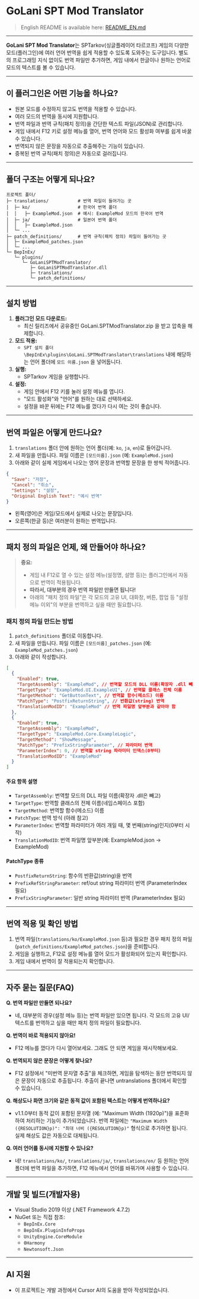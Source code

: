 # GoLani SPT Mod Translator

> English README is available here: [README_EN.md](./README_EN.md)

---

**GoLani SPT Mod Translator**는 SPTarkov(싱글플레이어 타르코프) 게임의 다양한 모드(플러그인)에 여러 언어 번역을 쉽게 적용할 수 있도록 도와주는 도구입니다. 별도의 프로그래밍 지식 없이도 번역 파일만 추가하면, 게임 내에서 한글이나 원하는 언어로 모드의 텍스트를 볼 수 있습니다.

---

## 이 플러그인은 어떤 기능을 하나요?

- 원본 모드를 수정하지 않고도 번역을 적용할 수 있습니다.
- 여러 모드의 번역을 동시에 지원합니다.
- 번역 파일과 번역 규칙(패치 정의)을 간단한 텍스트 파일(JSON)로 관리합니다.
- 게임 내에서 F12 키로 설정 메뉴를 열어, 번역 언어와 모드 활성화 여부를 쉽게 바꿀 수 있습니다.
- 번역되지 않은 문장을 자동으로 추출해주는 기능이 있습니다.
- 중복된 번역 규칙(패치 정의)은 자동으로 걸러집니다.

---

## 폴더 구조는 어떻게 되나요?

```
프로젝트 폴더/
├─ translations/           # 번역 파일이 들어가는 곳
│  ├─ ko/                  # 한국어 번역 폴더
│  │   ├─ ExampleMod.json  # 예시: ExampleMod 모드의 한국어 번역
│  ├─ ja/                  # 일본어 번역 폴더
│  │   ├─ ExampleMod.json
│  └─ ...
├─ patch_definitions/      # 번역 규칙(패치 정의) 파일이 들어가는 곳
│  ├─ ExampleMod_patches.json
│  └─ ...
└─ BepInEx/
   └─ plugins/
      └─ GoLaniSPTModTranslator/
         ├─ GoLaniSPTModTranslator.dll
         ├─ translations/
         └─ patch_definitions/
```

---

## 설치 방법

1. **플러그인 모드 다운로드:**
   - 최신 릴리즈에서 공유중인 GoLani.SPTModTranslator.zip 을 받고 압축을 해제합니다.
2. **모드 적용:**
   - `SPT 설치 폴더\BepInEx\plugins\GoLani.SPTModTranslator\translations` 내에 
      해당하는 언어 폴더에 `모드 이름.json` 을 넣어둡니다.
3. **실행:**
   - SPTarkov 게임을 실행합니다.
4. **설정:**
   - 게임 안에서 F12 키를 눌러 설정 메뉴를 엽니다.
   - "모드 활성화"와 "언어"를 원하는 대로 선택하세요.
   - 설정을 바꾼 뒤에는 F12 메뉴를 껐다가 다시 여는 것이 좋습니다.

---

## 번역 파일은 어떻게 만드나요?

1. `translations` 폴더 안에 원하는 언어 폴더(예: `ko`, `ja`, `en`)로 들어갑니다.
2. 새 파일을 만듭니다. 파일 이름은 `[모드이름].json` (예: `ExampleMod.json`)
3. 아래와 같이 실제 게임에서 나오는 영어 문장과 번역할 문장을 한 쌍씩 적어줍니다.

```json
{
  "Save": "저장",
  "Cancel": "취소",
  "Settings": "설정",
  "Original English Text": "예시 번역"
}
```
- 왼쪽(영어)은 게임/모드에서 실제로 나오는 문장입니다.
- 오른쪽(한글 등)은 여러분이 원하는 번역입니다.

---

## 패치 정의 파일은 언제, 왜 만들어야 하나요?

> **중요:**
> - 게임 내 F12로 열 수 있는 설정 메뉴(설정명, 설명 등)는 플러그인에서 자동으로 번역이 적용됩니다.
> - **따라서, 대부분의 경우 번역 파일만 만들면 됩니다!**
> - 아래의 "패치 정의 파일"은 각 모드의 고유 UI, 대화창, 버튼, 팝업 등 "설정 메뉴 이외"의 부분을 번역하고 싶을 때만 필요합니다.

### 패치 정의 파일 만드는 방법

1. `patch_definitions` 폴더로 이동합니다.
2. 새 파일을 만듭니다. 파일 이름은 `[모드이름]_patches.json` (예: `ExampleMod_patches.json`)
3. 아래와 같이 작성합니다.

```json
[
  {
    "Enabled": true,
    "TargetAssembly": "ExampleMod", // 번역할 모드의 DLL 이름(확장자 .dll 빼고)
    "TargetType": "ExampleMod.UI.ExampleUI", // 번역할 클래스 전체 이름
    "TargetMethod": "GetButtonText", // 번역할 함수(메소드) 이름
    "PatchType": "PostfixReturnString", // 반환값(string) 번역
    "TranslationModID": "ExampleMod" // 번역 파일명 앞부분과 같아야 함
  },
  {
    "Enabled": true,
    "TargetAssembly": "ExampleMod",
    "TargetType": "ExampleMod.Core.ExampleLogic",
    "TargetMethod": "ShowMessage",
    "PatchType": "PrefixStringParameter", // 파라미터 번역
    "ParameterIndex": 0, // 번역할 string 파라미터 인덱스(0부터)
    "TranslationModID": "ExampleMod"
  }
]
```

#### 주요 항목 설명
- `TargetAssembly`: 번역할 모드의 DLL 파일 이름(확장자 .dll은 빼고)
- `TargetType`: 번역할 클래스의 전체 이름(네임스페이스 포함)
- `TargetMethod`: 번역할 함수(메소드) 이름
- `PatchType`: 번역 방식 (아래 참고)
- `ParameterIndex`: 번역할 파라미터가 여러 개일 때, 몇 번째(string)인지(0부터 시작)
- `TranslationModID`: 번역 파일명 앞부분(예: ExampleMod.json → ExampleMod)

#### PatchType 종류
- `PostfixReturnString`: 함수의 반환값(string)을 번역
- `PrefixRefStringParameter`: ref/out string 파라미터 번역 (ParameterIndex 필요)
- `PrefixStringParameter`: 일반 string 파라미터 번역 (ParameterIndex 필요)

---

## 번역 적용 및 확인 방법

1. 번역 파일(`translations/ko/ExampleMod.json` 등)과 필요한 경우 패치 정의 파일(`patch_definitions/ExampleMod_patches.json`)을 준비합니다.
2. 게임을 실행하고, F12로 설정 메뉴를 열어 모드가 활성화되어 있는지 확인합니다.
3. 게임 내에서 번역이 잘 적용되는지 확인합니다.

---

## 자주 묻는 질문(FAQ)

**Q. 번역 파일만 만들면 되나요?**
- 네, 대부분의 경우(설정 메뉴 등)는 번역 파일만 있으면 됩니다. 각 모드의 고유 UI/텍스트를 번역하고 싶을 때만 패치 정의 파일이 필요합니다.

**Q. 번역이 바로 적용되지 않아요!**
- F12 메뉴를 껐다가 다시 열어보세요. 그래도 안 되면 게임을 재시작해보세요.

**Q. 번역되지 않은 문장은 어떻게 찾나요?**
- F12 설정에서 "미번역 문자열 추출"을 체크하면, 게임을 탐색하는 동안 번역되지 않은 문장이 자동으로 추출됩니다. 추출이 끝나면 untranslations 폴더에서 확인할 수 있습니다.

**Q. 해상도나 화면 크기와 같은 동적 값이 포함된 텍스트는 어떻게 번역하나요?**
- v1.1.0부터 동적 값이 포함된 문자열 (예: "Maximum Width (1920p)")을 표준화하여 처리하는 기능이 추가되었습니다. 번역 파일에는 `"Maximum Width ({RESOLUTION}p)": "최대 너비 ({RESOLUTION}p)"` 형식으로 추가하면 됩니다. 실제 해상도 값은 자동으로 대체됩니다.

**Q. 여러 언어를 동시에 지원할 수 있나요?**
- 네! `translations/ko/`, `translations/ja/`, `translations/en/` 등 원하는 언어 폴더에 번역 파일을 추가하면, F12 메뉴에서 언어를 바꿔가며 사용할 수 있습니다.

---

## 개발 및 빌드(개발자용)

- Visual Studio 2019 이상 (.NET Framework 4.7.2)
- NuGet 또는 직접 참조:
    - `BepInEx.Core`
    - `BepInEx.PluginInfoProps`
    - `UnityEngine.CoreModule`
    - `0Harmony`
    - `Newtonsoft.Json`

---

## AI 지원
- 이 프로젝트는 개발 과정에서 Cursor AI의 도움을 받아 작성되었습니다.